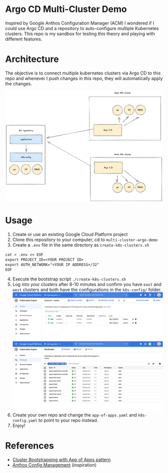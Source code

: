 # Argo CD Multi-Cluster Demo
Inspired by Google Anthos Configuration Manager (ACM) I wondered if I could use 
Argo CD and a repository to auto-configure multiple Kubernetes clusters. This 
repo is my sandbox for testing this theory and playing with different features.

# Architecture
The objective is to connect multiple kubernetes clusters via Argo CD to this repo 
and whenever I push changes in this repo, they will automatically apply the changes.

![Architecture](architecture-argocd-config.png)

# Usage
1. Create or use an existing Google Cloud Platform project
2. Clone this repository to your computer, cd to `multi-cluster-argo-demo`
3. Create a `.env` file in the same directory as `create-k8s-clusters.sh`
```
cat > .env << EOF
export PROJECT_ID=<YOUR PROJECT ID>
export AUTH_NETWORK="<YOUR IP ADDRESS>/32"
EOF
```
4. Execute the bootstrap script `./create-k8s-clusters.sh`
5. Log into your clusters after 8-10 minutes and confirm you have `east` and `west` clusters and both have the configurations in the `k8s-config/` folder.
![Clusters created](gcp-east-west-clusters.png)
![Argo CD installed](gcp-argo-cd-installed.png)
6. Create your own repo and change the `app-of-apps.yaml` and `k8s-config.yaml` to point to your repo instead.
7. Enjoy!

# References
- [Cluster Bootstrapping with App of Apps pattern](https://argoproj.github.io/argo-cd/operator-manual/cluster-bootstrapping/)
- [Anthos Config Management](https://cloud.google.com/anthos/config-management) (inspiration)



